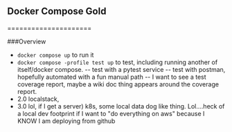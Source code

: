 ## Docker Compose Gold
=====================

###Overview
- ```docker compose up``` to run it
- ```docker compose -profile test up``` to test, including running another of itself/docker compose.
--  test with a pytest service
--  test with postman, hopefully automated with a fun manual path
--  I want to see a test coverage report, maybe a wiki doc thing appears around the coverage report. 
- 2.0 localstack,
- 3.0 lol, if I get a server) k8s, some local data dog like thing. Lol....heck of a local dev footprint if I want to
      "do everything on aws" because I KNOW I am deploying from github
